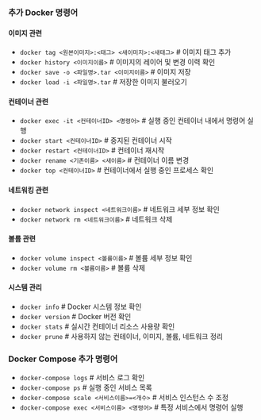 ### 추가 Docker 명령어

#### 이미지 관련

- `docker tag <원본이미지>:<태그> <새이미지>:<새태그>` # 이미지 태그 추가
- `docker history <이미지이름>` # 이미지의 레이어 및 변경 이력 확인
- `docker save -o <파일명>.tar <이미지이름>` # 이미지 저장
- `docker load -i <파일명>.tar` # 저장한 이미지 불러오기

#### 컨테이너 관련

- `docker exec -it <컨테이너ID> <명령어>` # 실행 중인 컨테이너 내에서 명령어 실행
- `docker start <컨테이너ID>` # 중지된 컨테이너 시작
- `docker restart <컨테이너ID>` # 컨테이너 재시작
- `docker rename <기존이름> <새이름>` # 컨테이너 이름 변경
- `docker top <컨테이너ID>` # 컨테이너에서 실행 중인 프로세스 확인

#### 네트워킹 관련

- `docker network inspect <네트워크이름>` # 네트워크 세부 정보 확인
- `docker network rm <네트워크이름>` # 네트워크 삭제

#### 볼륨 관련

- `docker volume inspect <볼륨이름>` # 볼륨 세부 정보 확인
- `docker volume rm <볼륨이름>` # 볼륨 삭제

#### 시스템 관리

- `docker info` # Docker 시스템 정보 확인
- `docker version` # Docker 버전 확인
- `docker stats` # 실시간 컨테이너 리소스 사용량 확인
- `docker prune` # 사용하지 않는 컨테이너, 이미지, 볼륨, 네트워크 정리

### Docker Compose 추가 명령어

- `docker-compose logs` # 서비스 로그 확인
- `docker-compose ps` # 실행 중인 서비스 목록
- `docker-compose scale <서비스이름>=<개수>` # 서비스 인스턴스 수 조정
- `docker-compose exec <서비스이름> <명령어>` # 특정 서비스에서 명령어 실행